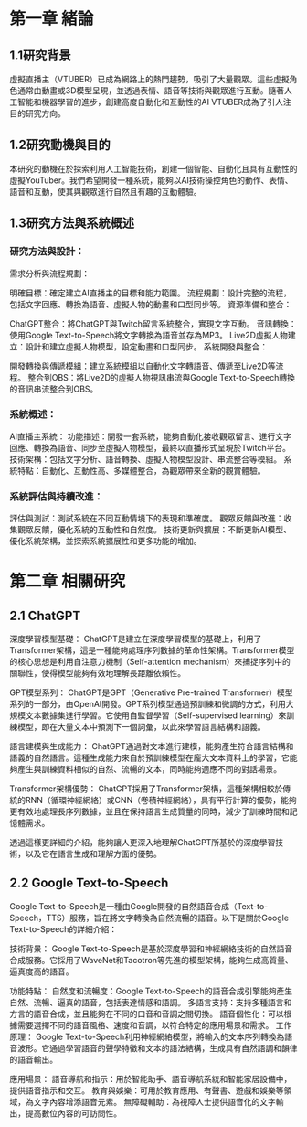 # 第一章 緒論
## 1.1研究背景
虛擬直播主（VTUBER）已成為網路上的熱門趨勢，吸引了大量觀眾。這些虛擬角色通常由動畫或3D模型呈現，並透過表情、語音等技術與觀眾進行互動。隨著人工智能和機器學習的進步，創建高度自動化和互動性的AI VTUBER成為了引人注目的研究方向。
## 1.2研究動機與目的
本研究的動機在於探索利用人工智能技術，創建一個智能、自動化且具有互動性的虛擬YouTuber。我們希望開發一種系統，能夠以AI技術操控角色的動作、表情、語音和互動，使其與觀眾進行自然且有趣的互動體驗。
## 1.3研究方法與系統概述
### 研究方法與設計：
需求分析與流程規劃：

明確目標：確定建立AI直播主的目標和能力範圍。
流程規劃：設計完整的流程，包括文字回應、轉換為語音、虛擬人物的動畫和口型同步等。
資源準備和整合：

ChatGPT整合：將ChatGPT與Twitch留言系統整合，實現文字互動。
音訊轉換：使用Google Text-to-Speech將文字轉換為語音並存為MP3。
Live2D虛擬人物建立：設計和建立虛擬人物模型，設定動畫和口型同步。
系統開發與整合：

開發轉換與傳遞模組：建立系統模組以自動化文字轉語音、傳遞至Live2D等流程。
整合到OBS：將Live2D的虛擬人物視訊串流與Google Text-to-Speech轉換的音訊串流整合到OBS。

### 系統概述：
AI直播主系統：
功能描述：開發一套系統，能夠自動化接收觀眾留言、進行文字回應、轉換為語音、同步至虛擬人物模型，最終以直播形式呈現於Twitch平台。
技術架構：包括文字分析、語音轉換、虛擬人物模型設計、串流整合等模組。
系統特點：自動化、互動性高、多媒體整合，為觀眾帶來全新的觀賞體驗。
### 系統評估與持續改進：
評估與測試：測試系統在不同互動情境下的表現和準確度。
觀眾反饋與改進：收集觀眾反饋，優化系統的互動性和自然度。
技術更新與擴展：不斷更新AI模型、優化系統架構，並探索系統擴展性和更多功能的增加。

# 第二章 相關研究
## 2.1 ChatGPT
深度學習模型基礎：
ChatGPT是建立在深度學習模型的基礎上，利用了Transformer架構，這是一種能夠處理序列數據的革命性架構。Transformer模型的核心思想是利用自注意力機制（Self-attention mechanism）來捕捉序列中的關聯性，使得模型能夠有效地理解長距離依賴性。

GPT模型系列：
ChatGPT是GPT（Generative Pre-trained Transformer）模型系列的一部分，由OpenAI開發。GPT系列模型通過預訓練和微調的方式，利用大規模文本數據集進行學習。它使用自監督學習（Self-supervised learning）來訓練模型，即在大量文本中預測下一個詞彙，以此來學習語言結構和語義。

語言建模與生成能力：
ChatGPT通過對文本進行建模，能夠產生符合語言結構和語義的自然語言。這種生成能力來自於預訓練模型在龐大文本資料上的學習，它能夠產生與訓練資料相似的自然、流暢的文本，同時能夠適應不同的對話場景。

Transformer架構優勢：
ChatGPT採用了Transformer架構，這種架構相較於傳統的RNN（循環神經網絡）或CNN（卷積神經網絡），具有平行計算的優勢，能夠更有效地處理長序列數據，並且在保持語言生成質量的同時，減少了訓練時間和記憶體需求。

透過這樣更詳細的介紹，能夠讓人更深入地理解ChatGPT所基於的深度學習技術，以及它在語言生成和理解方面的優勢。

## 2.2 Google Text-to-Speech
Google Text-to-Speech是一種由Google開發的自然語音合成（Text-to-Speech，TTS）服務，旨在將文字轉換為自然流暢的語音。以下是關於Google Text-to-Speech的詳細介紹：

技術背景：
Google Text-to-Speech是基於深度學習和神經網絡技術的自然語音合成服務。它採用了WaveNet和Tacotron等先進的模型架構，能夠生成高質量、逼真度高的語音。

功能特點：
自然度和流暢度：Google Text-to-Speech的語音合成引擎能夠產生自然、流暢、逼真的語音，包括表達情感和語調。
多語言支持：支持多種語言和方言的語音合成，並且能夠在不同的口音和音調之間切換。
語音個性化：可以根據需要選擇不同的語音風格、速度和音調，以符合特定的應用場景和需求。
工作原理：
Google Text-to-Speech利用神經網絡模型，將輸入的文本序列轉換為語音波形。它通過學習語音的聲學特徵和文本的語法結構，生成具有自然語調和韻律的語音輸出。

應用場景：
語音導航和指示：用於智能助手、語音導航系統和智能家居設備中，提供語音指示和交互。
教育與娛樂：可用於教育應用、有聲書、遊戲和娛樂等領域，為文字內容增添語音元素。
無障礙輔助：為視障人士提供語音化的文字輸出，提高數位內容的可訪問性。

